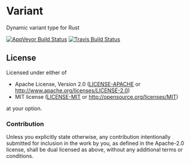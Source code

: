 # Variant

Dynamic variant type for Rust

[![AppVeyor Build Status]][AppVeyor] [![Travis Build Status]][Travis]

[AppVeyor Build Status]: https://ci.appveyor.com/api/projects/status/jr0v914r7r14d9ri?svg=true
[AppVeyor]: https://ci.appveyor.com/project/majorz/variant
[Travis Build Status]: https://api.travis-ci.org/polydraw/variant.svg?branch=master
[Travis]: https://travis-ci.org/polydraw/variant

## License

Licensed under either of

 * Apache License, Version 2.0
   ([LICENSE-APACHE](LICENSE-APACHE) or http://www.apache.org/licenses/LICENSE-2.0)
 * MIT license
   ([LICENSE-MIT](LICENSE-MIT) or http://opensource.org/licenses/MIT)

at your option.

### Contribution

Unless you explicitly state otherwise, any contribution intentionally submitted
for inclusion in the work by you, as defined in the Apache-2.0 license, shall be
dual licensed as above, without any additional terms or conditions.
